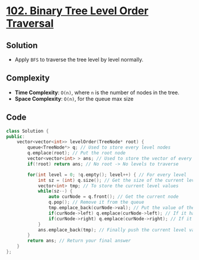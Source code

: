 # [102. Binary Tree Level Order Traversal](https://leetcode.com/problems/binary-tree-level-order-traversal/)

## Solution
- Apply `BFS` to traverse the tree level by level normally.
## Complexity
- **Time Complexity**: `O(n)`, where `n` is the number of nodes in the tree.
- **Space Complexity**: `O(n)`, for the queue max size

## Code
```cpp
class Solution {
public:
    vector<vector<int>> levelOrder(TreeNode* root) {
        queue<TreeNode*> q; // Used to store every level nodes
        q.emplace(root); // Put the root node
        vector<vector<int> > ans; // Used to store the vector of every level
        if(!root) return ans; // No root -> No levels to traverse

        for(int level = 0; !q.empty(); level++) { // For every level
            int sz = (int) q.size(); // Get the size of the current level
            vector<int> tmp; // To store the current level values
            while(sz--) {
                auto curNode = q.front(); // Get the current node
                q.pop(); // Remove it from the queue
                tmp.emplace_back(curNode->val); // Put the value of the current node
                if(curNode->left) q.emplace(curNode->left); // If it has a left node push it
                if(curNode->right) q.emplace(curNode->right); // If it has a right node push it
            }
            ans.emplace_back(tmp); // Finally push the current level values to ans
        }
        return ans; // Return your final answer
    }
};
```